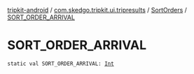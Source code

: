 [tripkit-android](../../index.md) / [com.skedgo.tripkit.ui.tripresults](../index.md) / [SortOrders](index.md) / [SORT_ORDER_ARRIVAL](./-s-o-r-t_-o-r-d-e-r_-a-r-r-i-v-a-l.md)

# SORT_ORDER_ARRIVAL

`static val SORT_ORDER_ARRIVAL: `[`Int`](https://kotlinlang.org/api/latest/jvm/stdlib/kotlin/-int/index.html)